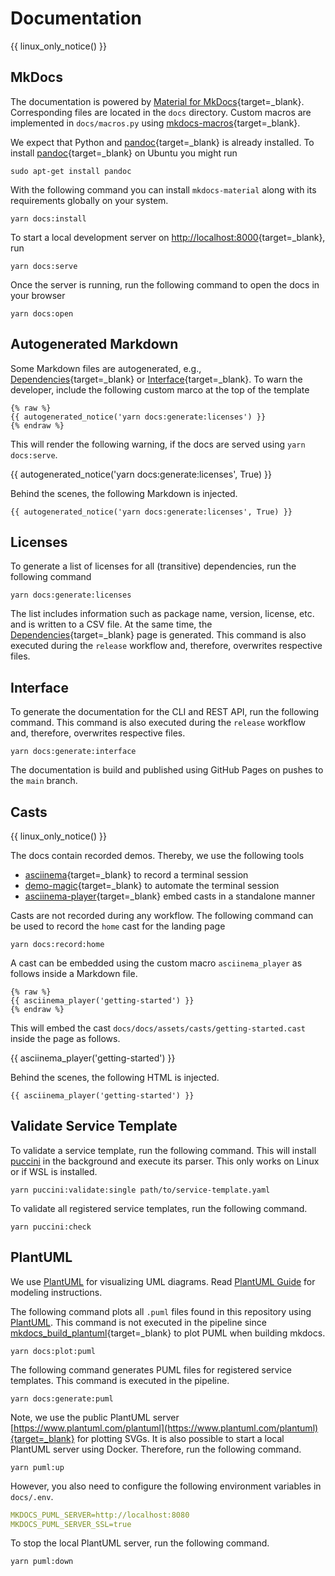 # Documentation

{{ linux_only_notice() }}

## MkDocs

The documentation is powered by [Material for MkDocs](https://squidfunk.github.io/mkdocs-material){target=_blank}.
Corresponding files are located in the `docs` directory.
Custom macros are implemented in `docs/macros.py` using [mkdocs-macros](https://mkdocs-macros-plugin.readthedocs.io){target=_blank}.

We expect that Python and [pandoc](https://pandoc.org){target=_blank} is already installed.
To install [pandoc](https://pandoc.org){target=_blank} on Ubuntu you might run

```shell linenums="1"
sudo apt-get install pandoc
```

With the following command you can install `mkdocs-material` along with its requirements globally on your system.

```shell linenums="1"
yarn docs:install
```

To start a local development server on [http://localhost:8000](http://localhost:8000){target=_blank}, run

```shell linenums="1"
yarn docs:serve
```

Once the server is running, run the following command to open the docs in your browser

```shell linenums="1"
yarn docs:open
```

## Autogenerated Markdown

Some Markdown files are autogenerated, e.g., [Dependencies](../dependencies.md){target=_blank} or [Interface](../interface.md){target=_blank}.
To warn the developer, include the following custom marco at the top of the template

```text linenums="1"
{% raw %}
{{ autogenerated_notice('yarn docs:generate:licenses') }}
{% endraw %}
```

This will render the following warning, if the docs are served using `yarn docs:serve`.

{{ autogenerated_notice('yarn docs:generate:licenses', True) }}

Behind the scenes, the following Markdown is injected.

```text linenums="1"
{{ autogenerated_notice('yarn docs:generate:licenses', True) }}
```


## Licenses

To generate a list of licenses for all (transitive) dependencies, run the following command

```shell linenums="1"
yarn docs:generate:licenses
```

The list includes information such as package name, version, license, etc. and is written to a CSV file.
At the same time, the [Dependencies](../dependencies.md){target=_blank} page is generated.
This command is also executed during the `release` workflow and, therefore, overwrites respective files.


## Interface

To generate the documentation for the CLI and REST API, run the following command.
This command is also executed during the `release` workflow and, therefore, overwrites respective files.

```shell linenums="1"
yarn docs:generate:interface
```

The documentation is build and published using GitHub Pages on pushes to the `main` branch.

## Casts

{{ linux_only_notice() }}

The docs contain recorded demos. Thereby, we use the following tools

- [asciinema](https://asciinema.org/){target=_blank} to record a terminal session
- [demo-magic](https://github.com/paxtonhare/demo-magic){target=_blank} to automate the terminal session
- [asciinema-player](https://github.com/asciinema/asciinema-player){target=_blank} embed casts in a standalone manner

Casts are not recorded during any workflow.
The following command can be used to record the `home` cast for the landing page

```shell linenums="1"
yarn docs:record:home
```

A cast can be embedded using the custom macro `asciinema_player` as follows inside a Markdown file.

```text linenums="1"
{% raw %}
{{ asciinema_player('getting-started') }}
{% endraw %}
```

This will embed the cast `docs/docs/assets/casts/getting-started.cast` inside the page as follows.

{{ asciinema_player('getting-started') }}

Behind the scenes, the following HTML is injected.

```text linenums="1"
{{ asciinema_player('getting-started') }}
```


## Validate Service Template

To validate a service template, run the following command.
This will install [puccini](https://github.com/tliron/puccini) in the background and execute its parser.
This only works on Linux or if WSL is installed.

```shell linenums="1"
yarn puccini:validate:single path/to/service-template.yaml
```

To validate all registered service templates, run the following command.

```shell linenums="1"
yarn puccini:check
```

## PlantUML

We use [PlantUML](http://plantuml.com) for visualizing UML diagrams.
Read [PlantUML Guide](https://plantuml.com/de/guide) for modeling instructions.

The following command plots all `.puml` files found in this repository using [PlantUML](http://plantuml.com).
This command is not executed in the pipeline since [mkdocs_build_plantuml](https://github.com/quantorconsulting/mkdocs_build_plantuml){target=_blank} to plot PUML when building mkdocs.

```shell linenums="1"
yarn docs:plot:puml
```

The following command generates PUML files for registered service templates.
This command is executed in the pipeline.

```shell linenums="1"
yarn docs:generate:puml
```

Note, we use the public PlantUML server [https://www.plantuml.com/plantuml](https://www.plantuml.com/plantuml){target=_blank} for plotting SVGs.
It is also possible to start a local PlantUML server using Docker.
Therefore, run the following command.

```shell linenums="1"
yarn puml:up 
```

However, you also need to configure the following environment variables in `docs/.env`.

```yaml linenums="1"
MKDOCS_PUML_SERVER=http://localhost:8080
MKDOCS_PUML_SERVER_SSL=true
```

To stop the local PlantUML server, run the following command.

```shell linenums="1"
yarn puml:down
```
